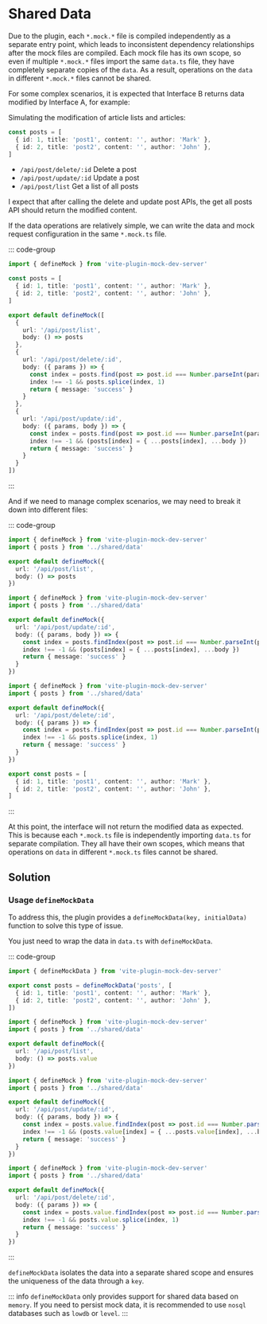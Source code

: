# Shared Data

Due to the plugin, each `*.mock.*` file is compiled independently as a separate entry point, which leads to inconsistent dependency relationships after the mock files are compiled. Each mock file has its own scope, so even if multiple `*.mock.*` files import the same `data.ts` file, they have completely separate copies of the `data`. As a result, operations on the `data` in different `*.mock.*` files cannot be shared.

For some complex scenarios, it is expected that Interface B returns data modified by Interface A, for example:

Simulating the modification of article lists and articles:

```ts
const posts = [
  { id: 1, title: 'post1', content: '', author: 'Mark' },
  { id: 2, title: 'post2', content: '', author: 'John' },
]
```
- `/api/post/delete/:id` Delete a post
- `/api/post/update/:id` Update a post
- `/api/post/list` Get a list of all posts

I expect that after calling the delete and update post APIs, the get all posts API should return the modified content.

If the data operations are relatively simple, we can write the data and mock request configuration in the same `*.mock.ts` file.

::: code-group
```ts [*.mock.ts]
import { defineMock } from 'vite-plugin-mock-dev-server'

const posts = [
  { id: 1, title: 'post1', content: '', author: 'Mark' },
  { id: 2, title: 'post2', content: '', author: 'John' },
]

export default defineMock([
  {
    url: '/api/post/list',
    body: () => posts
  },
  {
    url: '/api/post/delete/:id',
    body: ({ params }) => {
      const index = posts.find(post => post.id === Number.parseInt(params.id))
      index !== -1 && posts.splice(index, 1)
      return { message: 'success' }
    }
  },
  {
    url: '/api/post/update/:id',
    body: ({ params, body }) => {
      const index = posts.find(post => post.id === Number.parseInt(params.id))
      index !== -1 && (posts[index] = { ...posts[index], ...body })
      return { message: 'success' }
    }
  }
])
```
:::

And if we need to manage complex scenarios, we may need to break it down into different files:

::: code-group
```ts [posts/list.mock.ts]
import { defineMock } from 'vite-plugin-mock-dev-server'
import { posts } from '../shared/data'

export default defineMock({
  url: '/api/post/list',
  body: () => posts
})
```
```ts [posts/update.mock.ts]
import { defineMock } from 'vite-plugin-mock-dev-server'
import { posts } from '../shared/data'

export default defineMock({
  url: '/api/post/update/:id',
  body: ({ params, body }) => {
    const index = posts.findIndex(post => post.id === Number.parseInt(params.id))
    index !== -1 && (posts[index] = { ...posts[index], ...body })
    return { message: 'success' }
  }
})
```
```ts [posts/delete.mock.ts]
import { defineMock } from 'vite-plugin-mock-dev-server'
import { posts } from '../shared/data'

export default defineMock({
  url: '/api/post/delete/:id',
  body: ({ params }) => {
    const index = posts.findIndex(post => post.id === Number.parseInt(params.id))
    index !== -1 && posts.splice(index, 1)
    return { message: 'success' }
  }
})
```
```ts [shared/data.ts]
export const posts = [
  { id: 1, title: 'post1', content: '', author: 'Mark' },
  { id: 2, title: 'post2', content: '', author: 'John' },
]
```
:::

At this point, the interface will not return the modified data as expected. This is because each `*.mock.ts` file is independently importing `data.ts` for separate compilation.
They all have their own scopes, which means that operations on `data` in different `*.mock.ts` files cannot be shared.

## Solution

### Usage `defineMockData`

To address this, the plugin provides a `defineMockData(key, initialData)` function to solve this type of issue.

You just need to wrap the data in `data.ts` with `defineMockData`.

::: code-group
```ts [shared/data.ts] {1,3}
import { defineMockData } from 'vite-plugin-mock-dev-server'

export const posts = defineMockData('posts', [
  { id: 1, title: 'post1', content: '', author: 'Mark' },
  { id: 2, title: 'post2', content: '', author: 'John' },
])
```
```ts [posts/list.mock.ts] {6}
import { defineMock } from 'vite-plugin-mock-dev-server'
import { posts } from '../shared/data'

export default defineMock({
  url: '/api/post/list',
  body: () => posts.value
})
```
```ts [posts/update.mock.ts] {7,8}
import { defineMock } from 'vite-plugin-mock-dev-server'
import { posts } from '../shared/data'

export default defineMock({
  url: '/api/post/update/:id',
  body: ({ params, body }) => {
    const index = posts.value.findIndex(post => post.id === Number.parseInt(params.id))
    index !== -1 && (posts.value[index] = { ...posts.value[index], ...body })
    return { message: 'success' }
  }
})
```
```ts [posts/delete.mock.ts] {7,8}
import { defineMock } from 'vite-plugin-mock-dev-server'
import { posts } from '../shared/data'

export default defineMock({
  url: '/api/post/delete/:id',
  body: ({ params }) => {
    const index = posts.value.findIndex(post => post.id === Number.parseInt(params.id))
    index !== -1 && posts.value.splice(index, 1)
    return { message: 'success' }
  }
})
```
:::

`defineMockData` isolates the data into a separate shared scope and ensures the uniqueness of the data through a `key`.

::: info
`defineMockData` only provides support for shared data based on `memory`. If you need to persist mock data, it is recommended to use `nosql` databases such as `lowdb` or `level`.
:::
